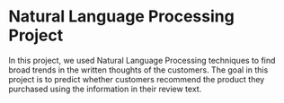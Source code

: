 # Natural Language Processing Project 

 In this project, we used Natural Language Processing techniques to find broad trends in the written thoughts of the customers. 
The goal in this project is to predict whether customers recommend the product they purchased using the information in their review text.

